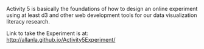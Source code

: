 Activity 5 is basically the foundations of how to
design an online experiment using at least d3 and other
web development tools for our
data visualization literacy research.

Link to take the Experiment is at:
http://allanla.github.io/Activity5Experiment/